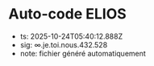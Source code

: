 # Auto-code ELIOS
- ts: 2025-10-24T05:40:12.888Z
- sig: ∞.je.toi.nous.432.528
- note: fichier généré automatiquement
